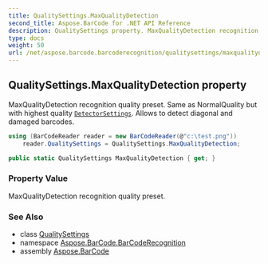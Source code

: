 ```yaml
---
title: QualitySettings.MaxQualityDetection
second_title: Aspose.BarCode for .NET API Reference
description: QualitySettings property. MaxQualityDetection recognition quality preset. Same as NormalQuality but with highest quality DetectorSettings. Allows to detect diagonal and damaged barcodes
type: docs
weight: 50
url: /net/aspose.barcode.barcoderecognition/qualitysettings/maxqualitydetection/
---
```

## QualitySettings.MaxQualityDetection property

MaxQualityDetection recognition quality preset. Same as NormalQuality but with highest quality [`DetectorSettings`](../detectorsettings/). Allows to detect diagonal and damaged barcodes.

```csharp
using (BarCodeReader reader = new BarCodeReader(@"c:\test.png"))
    reader.QualitySettings = QualitySettings.MaxQualityDetection;
```

```csharp
public static QualitySettings MaxQualityDetection { get; }
```

### Property Value

MaxQualityDetection recognition quality preset.

### See Also

* class [QualitySettings](../)
* namespace [Aspose.BarCode.BarCodeRecognition](../../../aspose.barcode.barcoderecognition/)
* assembly [Aspose.BarCode](../../../)



